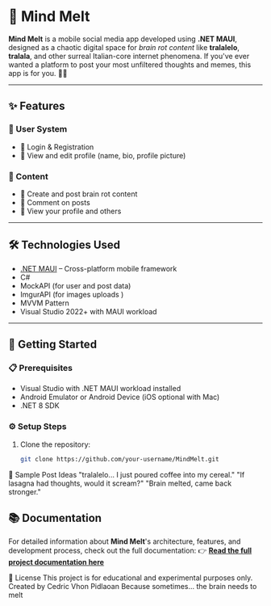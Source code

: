 # 🧠 Mind Melt

**Mind Melt** is a mobile social media app developed using **.NET MAUI**, designed as a chaotic digital space for *brain rot content* like **tralalelo**, **tralala**, and other surreal Italian-core internet phenomena. If you've ever wanted a platform to post your most unfiltered thoughts and memes, this app is for you. 🍝✨

---

## ✨ Features

### 👤 User System
- 🔐 Login & Registration
- 👤 View and edit profile (name, bio, profile picture)

### 📝 Content
- 🧠 Create and post brain rot content
- 💬 Comment on posts
- 📄 View your profile and others

---

## 🛠️ Technologies Used

- [.NET MAUI](https://learn.microsoft.com/en-us/dotnet/maui/) – Cross-platform mobile framework
- C#
- MockAPI (for user and post data)
- ImgurAPI (for images uploads )
- MVVM Pattern
- Visual Studio 2022+ with MAUI workload

---

## 🚀 Getting Started

### 📋 Prerequisites

- Visual Studio with .NET MAUI workload installed
- Android Emulator or Android Device (iOS optional with Mac)
- .NET 8 SDK

### ⚙️ Setup Steps

1. Clone the repository:
   ```bash
   git clone https://github.com/your-username/MindMelt.git

🧠 Sample Post Ideas
"tralalelo... I just poured coffee into my cereal."
"If lasagna had thoughts, would it scream?"
"Brain melted, came back stronger."

## 📚 Documentation
For detailed information about **Mind Melt**'s architecture, features, and development process, check out the full documentation:
👉 [**Read the full project documentation here**](Mind_Melt_Documentation.pdf)

📄 License
This project is for educational and experimental purposes only.
Created by Cedric Vhon Pidlaoan
Because sometimes... the brain needs to melt
